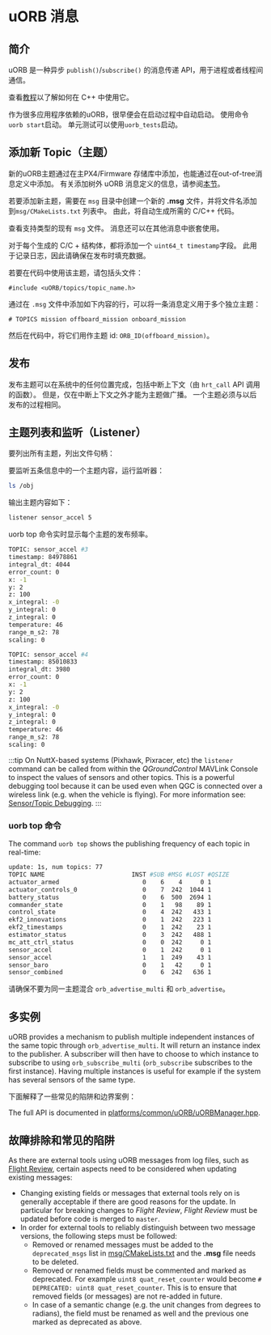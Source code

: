 # uORB 消息

## 简介

uORB 是一种异步 `publish()`/`subscribe()` 的消息传递 API，用于进程或者线程间通信。

查看[教程](../modules/hello_sky.md)以了解如何在 C++ 中使用它。

作为很多应用程序依赖的uORB，很早便会在启动过程中自动启动。 使用命令 `uorb start`启动。 单元测试可以使用`uorb_tests`启动。

## 添加新 Topic（主题）

新的uORB主题通过在主PX4/Firmware 存储库中添加，也能通过在out-of-tree消息定义中添加。 有关添加树外 uORB 消息定义的信息，请参阅[本节](../advanced/out_of_tree_modules.md#out-of-tree-uorb-message-definitions)。

若要添加新主题，需要在 `msg` 目录中创建一个新的 **.msg** 文件，并将文件名添加到`msg/CMakeLists.txt` 列表中。 由此，将自动生成所需的 C/C++ 代码。

查看支持类型的现有 `msg` 文件。 消息还可以在其他消息中嵌套使用。

对于每个生成的 C/C + 结构体，都将添加一个 `uint64_t timestamp`字段。 此用于记录日志，因此请确保在发布时填充数据。

若要在代码中使用该主题，请包括头文件：

```
#include <uORB/topics/topic_name.h>
```

通过在 `.msg` 文件中添加如下内容的行，可以将一条消息定义用于多个独立主题：

```
# TOPICS mission offboard_mission onboard_mission
```

然后在代码中，将它们用作主题 id: `ORB_ID(offboard_mission)`。


## 发布

发布主题可以在系统中的任何位置完成，包括中断上下文（由 `hrt_call` API 调用的函数）。 但是，仅在中断上下文之外才能为主题做广播。 一个主题必须与以后发布的过程相同。

## 主题列表和监听（Listener）

要列出所有主题，列出文件句柄：

要监听五条信息中的一个主题内容，运行监听器：

```sh
ls /obj
```

输出主题内容如下：

```sh
listener sensor_accel 5
```

uorb top 命令实时显示每个主题的发布频率。

```sh
TOPIC: sensor_accel #3
timestamp: 84978861
integral_dt: 4044
error_count: 0
x: -1
y: 2
z: 100
x_integral: -0
y_integral: 0
z_integral: 0
temperature: 46
range_m_s2: 78
scaling: 0

TOPIC: sensor_accel #4
timestamp: 85010833
integral_dt: 3980
error_count: 0
x: -1
y: 2
z: 100
x_integral: -0
y_integral: 0
z_integral: 0
temperature: 46
range_m_s2: 78
scaling: 0
```

:::tip
On NuttX-based systems (Pixhawk, Pixracer, etc) the `listener` command can be called from within the *QGroundControl* MAVLink Console to inspect the values of sensors and other topics. This is a powerful debugging tool because it can be used even when QGC is connected over a wireless link (e.g. when the vehicle is flying). For more information see: [Sensor/Topic Debugging](../debug/sensor_uorb_topic_debugging.md).
:::

### uorb top 命令

The command `uorb top` shows the publishing frequency of each topic in real-time:

```sh
update: 1s, num topics: 77
TOPIC NAME                        INST #SUB #MSG #LOST #QSIZE
actuator_armed                       0    6    4     0 1
actuator_controls_0                  0    7  242  1044 1
battery_status                       0    6  500  2694 1
commander_state                      0    1   98    89 1
control_state                        0    4  242   433 1
ekf2_innovations                     0    1  242   223 1
ekf2_timestamps                      0    1  242    23 1
estimator_status                     0    3  242   488 1
mc_att_ctrl_status                   0    0  242     0 1
sensor_accel                         0    1  242     0 1
sensor_accel                         1    1  249    43 1
sensor_baro                          0    1   42     0 1
sensor_combined                      0    6  242   636 1
```
请确保不要为同一主题混合 `orb_advertise_multi` 和 `orb_advertise`。


## 多实例

uORB provides a mechanism to publish multiple independent instances of the same topic through `orb_advertise_multi`. It will return an instance index to the publisher. A subscriber will then have to choose to which instance to subscribe to using `orb_subscribe_multi` (`orb_subscribe` subscribes to the first instance). Having multiple instances is useful for example if the system has several sensors of the same type.

下面解释了一些常见的陷阱和边界案例：

The full API is documented in [platforms/common/uORB/uORBManager.hpp](https://github.com/PX4/PX4-Autopilot/blob/master/platforms/common/uORB/uORBManager.hpp).

<a id="deprecation"></a>

## 故障排除和常见的陷阱
As there are external tools using uORB messages from log files, such as [Flight Review](https://github.com/PX4/flight_review), certain aspects need to be considered when updating existing messages:

- Changing existing fields or messages that external tools rely on is generally acceptable if there are good reasons for the update. In particular for breaking changes to *Flight Review*, *Flight Review* must be updated before code is merged to `master`.
- In order for external tools to reliably distinguish between two message versions, the following steps must be followed:
  - Removed or renamed messages must be added to the `deprecated_msgs` list in [msg/CMakeLists.txt](https://github.com/PX4/PX4-Autopilot/blob/c5a6a60903455c3600f47e3c45ecaa48614559c8/msg/CMakeLists.txt#L189) and the **.msg** file needs to be deleted.
  - Removed or renamed fields must be commented and marked as deprecated. For example `uint8 quat_reset_counter` would become `# DEPRECATED: uint8 quat_reset_counter`. This is to ensure that removed fields (or messages) are not re-added in future.
  - In case of a semantic change (e.g. the unit changes from degrees to radians), the field must be renamed as well and the previous one marked as deprecated as above.

